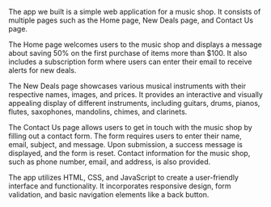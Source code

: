 The app we built is a simple web application for a music shop. It consists of multiple pages such as the Home page, New Deals page, and Contact Us page. 

The Home page welcomes users to the music shop and displays a message about saving 50% on the first purchase of items more than $100. It also includes a subscription form where users can enter their email to receive alerts for new deals. 

The New Deals page showcases various musical instruments with their respective names, images, and prices. It provides an interactive and visually appealing display of different instruments, including guitars, drums, pianos, flutes, saxophones, mandolins, chimes, and clarinets. 

The Contact Us page allows users to get in touch with the music shop by filling out a contact form. The form requires users to enter their name, email, subject, and message. Upon submission, a success message is displayed, and the form is reset. Contact information for the music shop, such as phone number, email, and address, is also provided.

The app utilizes HTML, CSS, and JavaScript to create a user-friendly interface and functionality. It incorporates responsive design, form validation, and basic navigation elements like a back button.
